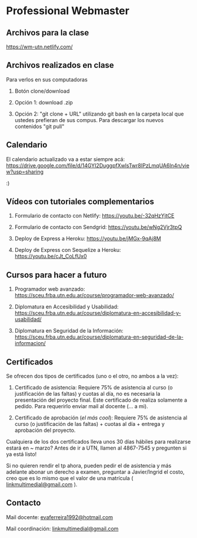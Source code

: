 # Professional Webmaster

## Archivos para la clase

https://wm-utn.netlify.com/

## Archivos realizados en clase

Para verlos en sus computadoras
  1. Botón clone/download
  
  2. Opción 1: download .zip
  
  3. Opción 2: "git clone + URL" utilizando git bash en la carpeta local que ustedes prefieran de sus compus. Para descargar los nuevos contenidos "git pull"
       
## Calendario
El calendario actualizado va a estar siempre acá: https://drive.google.com/file/d/14GYI2DuggpfXwlsTwr8IPzLmqUA6ln4n/view?usp=sharing

:)

## Vídeos con tutoriales complementarios

1. Formulario de contacto con Netlify: https://youtu.be/-32qHzYjtCE

2. Formulario de contacto con Sendgrid: https://youtu.be/wNg2Vjr3tpQ

3. Deploy de Express a Heroku: https://youtu.be/jMGx-9qAj8M

4. Deploy de Express con Sequelize a Heroku: https://youtu.be/cJt_CoLfUx0

## Cursos para hacer a futuro

1. Programador web avanzado: https://sceu.frba.utn.edu.ar/course/programador-web-avanzado/

2. Diplomatura en Accesibilidad y Usabilidad: https://sceu.frba.utn.edu.ar/course/diplomatura-en-accesibilidad-y-usabilidad/

3. Diplomatura en Seguridad de la Información: https://sceu.frba.utn.edu.ar/course/diplomatura-en-seguridad-de-la-informacion/ 

## Certificados

Se ofrecen dos tipos de certificados (uno o el otro, no ambos a la vez):

1. Certificado de asistencia: Requiere 75% de asistencia al curso (o justificación de las faltas) y cuotas al día, no es necesaria la presentación del proyecto final. Este certificado de realiza solamente a pedido. Para requerirlo enviar mail al docente (... a mi).


2. Certificado de aprobación (_el más cool_): Requiere 75% de asistencia al curso (o justificación de las faltas) + cuotas al día + entrega y aprobación del proyecto.


Cualquiera de los dos certificados lleva unos 30 días hábiles para realizarse estará en ~ marzo? Antes de ir a UTN, llamen al 4867-7545 y pregunten si ya está listo!


Si no quieren rendir el tp ahora, pueden pedir el de asistencia y más adelante abonar un derecho a examen, preguntar a Javier/Ingrid el costo, creo que es lo mismo que el valor de una matrícula ( linkmultimedial@gmail.com ).

## Contacto

Mail docente: evaferreira1992@hotmail.com

Mail coordinación: linkmultimedial@gmail.com

